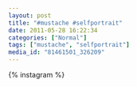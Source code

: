```yaml
---
layout: post
title: "#mustache #selfportrait"
date: 2011-05-28 16:22:34
categories: ["Normal"]
tags: ["mustache", "selfportrait"]
media_id: "81461501_326209"
---
```


{% instagram %}
